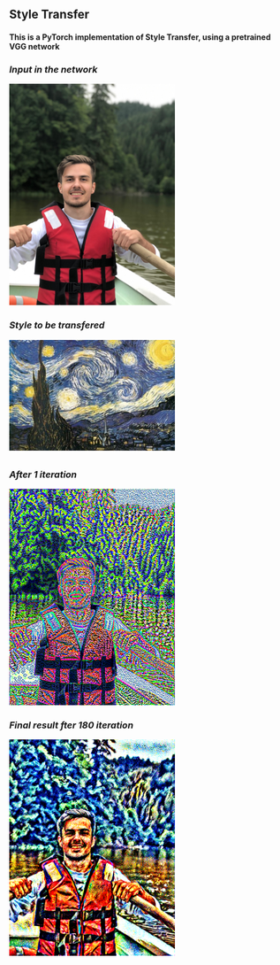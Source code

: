 ## Style Transfer 
#### This is a PyTorch implementation of Style Transfer, using a pretrained VGG network

### ***Input in the network***

<img src="./input/content.jpg" width="300">

### ***Style to be transfered***

<img src="./input/style.jpg" width="300">


##

### ***After 1 iteration***

<img src="./results/image_iter0.png" width="300">


### ***Final result fter 180 iteration***

<img src="./results/image_iter180.png" width="300">
